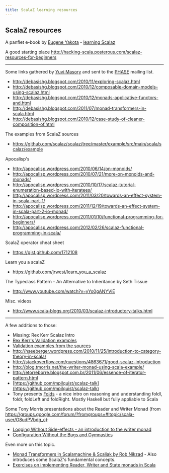 ```yaml
---
title: ScalaZ learning resources
---
```


## ScalaZ resources ##

A panflet e-book by [Eugene Yakota](https://github.com/eed3si9n) - [learning Scalaz](http://eed3si9n.com/learning-scalaz/)

A good starting place <http://hacking-scala.posterous.com/scalaz-resources-for-beginners>

---

Some links gathered by [Yuvi Masory](http://yuvimasory.com/) and sent to the [PHASE](http://www.meetup.com/scala-phase/) mailing list.

 * <http://debasishg.blogspot.com/2010/11/exploring-scalaz.html>
 * <http://debasishg.blogspot.com/2010/12/composable-domain-models-using-scalaz.html>
 * <http://debasishg.blogspot.com/2010/12/monads-applicative-functors-and.html>
 * <http://debasishg.blogspot.com/2011/07/monad-transformers-in-scala.html>
 * <http://debasishg.blogspot.com/2010/12/case-study-of-cleaner-composition-of.html>

The examples from ScalaZ sources

  * <https://github.com/scalaz/scalaz/tree/master/example/src/main/scala/scalaz/example>

Apocalisp's 
 * <http://apocalisp.wordpress.com/2010/06/14/on-monoids/>
 * <http://apocalisp.wordpress.com/2010/07/21/more-on-monoids-and-monads/>
 * <http://apocalisp.wordpress.com/2010/10/17/scalaz-tutorial-enumeration-based-io-with-iteratees/>
 * <http://apocalisp.wordpress.com/2011/03/20/towards-an-effect-system-in-scala-part-1/>
 * <http://apocalisp.wordpress.com/2011/12/19/towards-an-effect-system-in-scala-part-2-io-monad/>
 * <http://apocalisp.wordpress.com/2011/01/10/functional-programming-for-beginners/>
 * <http://apocalisp.wordpress.com/2012/02/26/scalaz-functional-programming-in-scala/>

ScalaZ operator cheat sheet 

  * <https://gist.github.com/1712108>


Learn you a scalaZ 

  * <https://github.com/jrwest/learn_you_a_scalaz>


The Typeclass Pattern - An Alternative to Inheritance by Seth Tissue 

  * <http://www.youtube.com/watch?v=yYo0gANYViE> 

Misc. videos 

  * <http://www.scala-blogs.org/2010/03/scalaz-introductory-talks.html>

---

A few additions to those:

 * Missing: Rex Kerr Scalaz Intro 
 * [Rex Kerr's Validation examples](https://gist.github.com/970717)
 * [Validation examples from the sources](http://scalaz.googlecode.com/svn/continuous/latest/browse.sxr/scalaz/example/ExampleValidation.scala.html)
 * <http://hseeberger.wordpress.com/2010/11/25/introduction-to-category-theory-in-scala/>
 * <http://stackoverflow.com/questions/4863671/good-scalaz-introduction>
 * <http://blog.tmorris.net/the-writer-monad-using-scala-example/>
 * <http://etorreborre.blogspot.com.br/2011/06/essence-of-iterator-pattern.html>
 * [https://github.com/mpilquist/scalaz-talk](https://github.com/mpilquist/scalaz-talk)
 * Tony presents [Folds](http://tmorris.net/posts/list-folds-bfpg/index.html) - a nice intro on reasoning and understanding foldl, foldr, foldLeft and foldRight. Mostly Haskell but fully appliable to Scala

Some Tony Morris presentations about the Reader and Writer Monad (from <https://groups.google.com/forum/?fromgroups=#!topic/scala-user/O8udPVbdg_c>):

 * [Logging Without Side-effects - an introduction to the writer monad](http://dl.dropbox.com/u/7810909/docs/writer-monad/chunk-html/index.html)
 * [Configuration Without the Bugs and Gymnastics](http://dl.dropbox.com/u/7810909/docs/reader-monad/chunk-html/index.html)

Even more on this topic.

 * [Monad Transformers in Scalamachine & Scaliak by Rob Nikzad](http://marakana.com/s/post/1232/video_monad_transformers_in_scalamachine_scaliak) - Also introduces some ScalaZ's fundamental concepts.
 * [Exercises on implementing Reader, Writer and State monads in Scala](http://www.folone.info/scala/scalaz/en/2012/10/19/Reader-Writer-State.html)

